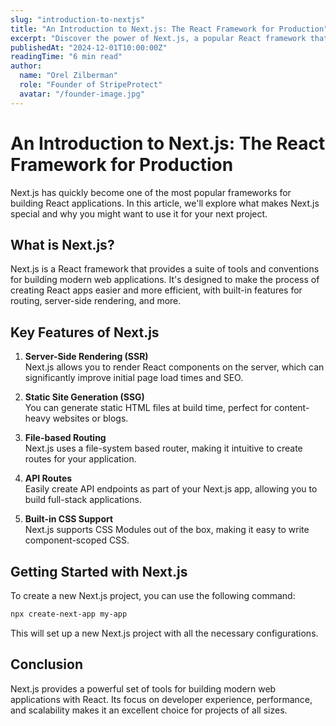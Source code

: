 ```yaml
---
slug: "introduction-to-nextjs"
title: "An Introduction to Next.js: The React Framework for Production"
excerpt: "Discover the power of Next.js, a popular React framework that simplifies the process of building fast and scalable web applications."
publishedAt: "2024-12-01T10:00:00Z"
readingTime: "6 min read"
author:
  name: "Orel Zilberman"
  role: "Founder of StripeProtect"
  avatar: "/founder-image.jpg"
---
```


# An Introduction to Next.js: The React Framework for Production

Next.js has quickly become one of the most popular frameworks for building React applications. In this article, we'll explore what makes Next.js special and why you might want to use it for your next project.

## What is Next.js?

Next.js is a React framework that provides a suite of tools and conventions for building modern web applications. It's designed to make the process of creating React apps easier and more efficient, with built-in features for routing, server-side rendering, and more.

## Key Features of Next.js

1. **Server-Side Rendering (SSR)**  
   Next.js allows you to render React components on the server, which can significantly improve initial page load times and SEO.

2. **Static Site Generation (SSG)**  
   You can generate static HTML files at build time, perfect for content-heavy websites or blogs.

3. **File-based Routing**  
   Next.js uses a file-system based router, making it intuitive to create routes for your application.

4. **API Routes**  
   Easily create API endpoints as part of your Next.js app, allowing you to build full-stack applications.

5. **Built-in CSS Support**  
   Next.js supports CSS Modules out of the box, making it easy to write component-scoped CSS.

## Getting Started with Next.js

To create a new Next.js project, you can use the following command:

```bash
npx create-next-app my-app
```


This will set up a new Next.js project with all the necessary configurations.

## Conclusion

Next.js provides a powerful set of tools for building modern web applications with React. Its focus on developer experience, performance, and scalability makes it an excellent choice for projects of all sizes.

